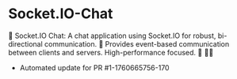 # Socket.IO-Chat
💬 Socket.IO Chat: A chat application using Socket.IO for robust, bi-directional communication. 📡 Provides event-based communication between clients and servers. High-performance focused. 🚀 🧑‍💻


- Automated update for PR #1-1760665756-170